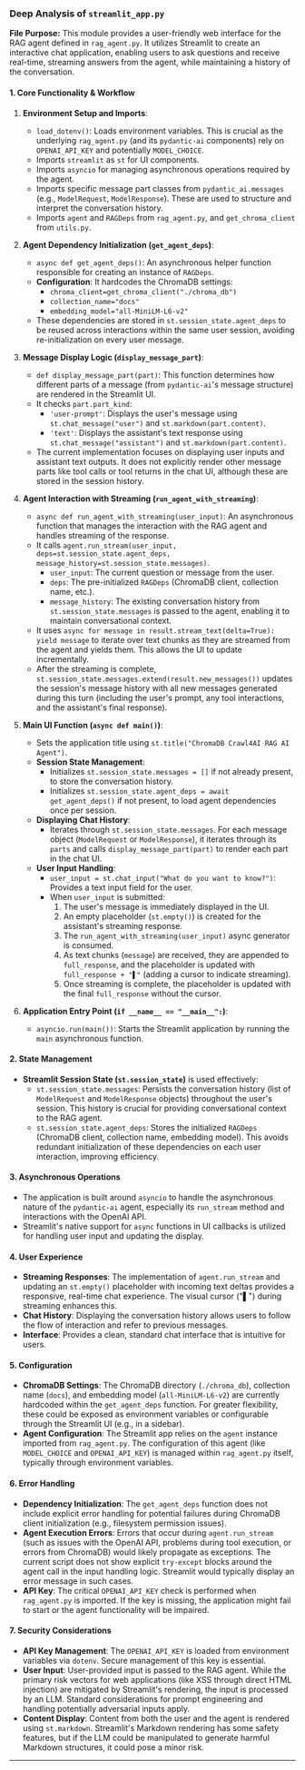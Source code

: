 ### Deep Analysis of `streamlit_app.py`

**File Purpose:** This module provides a user-friendly web interface for the RAG agent defined in `rag_agent.py`. It utilizes Streamlit to create an interactive chat application, enabling users to ask questions and receive real-time, streaming answers from the agent, while maintaining a history of the conversation.

#### 1. Core Functionality & Workflow

1.  **Environment Setup and Imports**:
    *   `load_dotenv()`: Loads environment variables. This is crucial as the underlying `rag_agent.py` (and its `pydantic-ai` components) rely on `OPENAI_API_KEY` and potentially `MODEL_CHOICE`.
    *   Imports `streamlit` as `st` for UI components.
    *   Imports `asyncio` for managing asynchronous operations required by the agent.
    *   Imports specific message part classes from `pydantic_ai.messages` (e.g., `ModelRequest`, `ModelResponse`). These are used to structure and interpret the conversation history.
    *   Imports `agent` and `RAGDeps` from `rag_agent.py`, and `get_chroma_client` from `utils.py`.

2.  **Agent Dependency Initialization (`get_agent_deps`)**:
    *   `async def get_agent_deps()`: An asynchronous helper function responsible for creating an instance of `RAGDeps`.
    *   **Configuration**: It hardcodes the ChromaDB settings:
        *   `chroma_client=get_chroma_client("./chroma_db")`
        *   `collection_name="docs"`
        *   `embedding_model="all-MiniLM-L6-v2"`
    *   These dependencies are stored in `st.session_state.agent_deps` to be reused across interactions within the same user session, avoiding re-initialization on every user message.

3.  **Message Display Logic (`display_message_part`)**:
    *   `def display_message_part(part)`: This function determines how different parts of a message (from `pydantic-ai`'s message structure) are rendered in the Streamlit UI.
    *   It checks `part.part_kind`:
        *   `'user-prompt'`: Displays the user's message using `st.chat_message("user")` and `st.markdown(part.content)`.
        *   `'text'`: Displays the assistant's text response using `st.chat_message("assistant")` and `st.markdown(part.content)`.
    *   The current implementation focuses on displaying user inputs and assistant text outputs. It does not explicitly render other message parts like tool calls or tool returns in the chat UI, although these are stored in the session history.

4.  **Agent Interaction with Streaming (`run_agent_with_streaming`)**:
    *   `async def run_agent_with_streaming(user_input)`: An asynchronous function that manages the interaction with the RAG agent and handles streaming of the response.
    *   It calls `agent.run_stream(user_input, deps=st.session_state.agent_deps, message_history=st.session_state.messages)`.
        *   `user_input`: The current question or message from the user.
        *   `deps`: The pre-initialized `RAGDeps` (ChromaDB client, collection name, etc.).
        *   `message_history`: The existing conversation history from `st.session_state.messages` is passed to the agent, enabling it to maintain conversational context.
    *   It uses `async for message in result.stream_text(delta=True): yield message` to iterate over text chunks as they are streamed from the agent and yields them. This allows the UI to update incrementally.
    *   After the streaming is complete, `st.session_state.messages.extend(result.new_messages())` updates the session's message history with all new messages generated during this turn (including the user's prompt, any tool interactions, and the assistant's final response).

5.  **Main UI Function (`async def main()`)**:
    *   Sets the application title using `st.title("ChromaDB Crawl4AI RAG AI Agent")`.
    *   **Session State Management**:
        *   Initializes `st.session_state.messages = []` if not already present, to store the conversation history.
        *   Initializes `st.session_state.agent_deps = await get_agent_deps()` if not present, to load agent dependencies once per session.
    *   **Displaying Chat History**:
        *   Iterates through `st.session_state.messages`. For each message object (`ModelRequest` or `ModelResponse`), it iterates through its `parts` and calls `display_message_part(part)` to render each part in the chat UI.
    *   **User Input Handling**:
        *   `user_input = st.chat_input("What do you want to know?")`: Provides a text input field for the user.
        *   When `user_input` is submitted:
            1.  The user's message is immediately displayed in the UI.
            2.  An empty placeholder (`st.empty()`) is created for the assistant's streaming response.
            3.  The `run_agent_with_streaming(user_input)` async generator is consumed.
            4.  As text chunks (`message`) are received, they are appended to `full_response`, and the placeholder is updated with `full_response + "▌"` (adding a cursor to indicate streaming).
            5.  Once streaming is complete, the placeholder is updated with the final `full_response` without the cursor.

6.  **Application Entry Point (`if __name__ == "__main__":`)**:
    *   `asyncio.run(main())`: Starts the Streamlit application by running the `main` asynchronous function.

#### 2. State Management

*   **Streamlit Session State (`st.session_state`)** is used effectively:
    *   `st.session_state.messages`: Persists the conversation history (list of `ModelRequest` and `ModelResponse` objects) throughout the user's session. This history is crucial for providing conversational context to the RAG agent.
    *   `st.session_state.agent_deps`: Stores the initialized `RAGDeps` (ChromaDB client, collection name, embedding model). This avoids redundant initialization of these dependencies on each user interaction, improving efficiency.

#### 3. Asynchronous Operations

*   The application is built around `asyncio` to handle the asynchronous nature of the `pydantic-ai` agent, especially its `run_stream` method and interactions with the OpenAI API.
*   Streamlit's native support for `async` functions in UI callbacks is utilized for handling user input and updating the display.

#### 4. User Experience

*   **Streaming Responses**: The implementation of `agent.run_stream` and updating an `st.empty()` placeholder with incoming text deltas provides a responsive, real-time chat experience. The visual cursor ("▌") during streaming enhances this.
*   **Chat History**: Displaying the conversation history allows users to follow the flow of interaction and refer to previous messages.
*   **Interface**: Provides a clean, standard chat interface that is intuitive for users.

#### 5. Configuration

*   **ChromaDB Settings**: The ChromaDB directory (`./chroma_db`), collection name (`docs`), and embedding model (`all-MiniLM-L6-v2`) are currently hardcoded within the `get_agent_deps` function. For greater flexibility, these could be exposed as environment variables or configurable through the Streamlit UI (e.g., in a sidebar).
*   **Agent Configuration**: The Streamlit app relies on the `agent` instance imported from `rag_agent.py`. The configuration of this agent (like `MODEL_CHOICE` and `OPENAI_API_KEY`) is managed within `rag_agent.py` itself, typically through environment variables.

#### 6. Error Handling

*   **Dependency Initialization**: The `get_agent_deps` function does not include explicit error handling for potential failures during ChromaDB client initialization (e.g., filesystem permission issues).
*   **Agent Execution Errors**: Errors that occur during `agent.run_stream` (such as issues with the OpenAI API, problems during tool execution, or errors from ChromaDB) would likely propagate as exceptions. The current script does not show explicit `try-except` blocks around the agent call in the input handling logic. Streamlit would typically display an error message in such cases.
*   **API Key**: The critical `OPENAI_API_KEY` check is performed when `rag_agent.py` is imported. If the key is missing, the application might fail to start or the agent functionality will be impaired.

#### 7. Security Considerations

*   **API Key Management**: The `OPENAI_API_KEY` is loaded from environment variables via `dotenv`. Secure management of this key is essential.
*   **User Input**: User-provided input is passed to the RAG agent. While the primary risk vectors for web applications (like XSS through direct HTML injection) are mitigated by Streamlit's rendering, the input is processed by an LLM. Standard considerations for prompt engineering and handling potentially adversarial inputs apply.
*   **Content Display**: Content from both the user and the agent is rendered using `st.markdown`. Streamlit's Markdown rendering has some safety features, but if the LLM could be manipulated to generate harmful Markdown structures, it could pose a minor risk.

---
